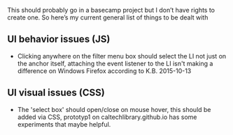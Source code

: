 

This should probably go in a basecamp project but I don’t have rights to create one. So here’s my current general list of things to be dealt with

## UI behavior issues (JS)

+ Clicking anywhere on the filter menu box should select the LI not just on the anchor itself, attaching the event listener to the LI isn't making a difference on Windows Firefox according to K.B. 2015-10-13

## UI visual issues (CSS)

+ The 'select box' should open/close on mouse hover, this should be added via CSS, prototyp1 on caltechlibrary.github.io has some experiments that maybe helpful.


